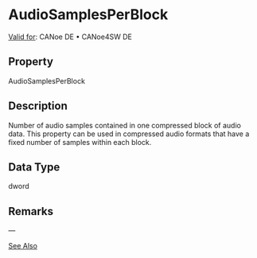 # AudioSamplesPerBlock

[Valid for](../../../Shared/FeatureAvailability.md): CANoe DE • CANoe4SW DE

## Property

AudioSamplesPerBlock

## Description

Number of audio samples contained in one compressed block of audio data. This property can be used in compressed audio formats that have a fixed number of samples within each block.

## Data Type

dword

## Remarks

—

[See Also](javascript:void(0);)
